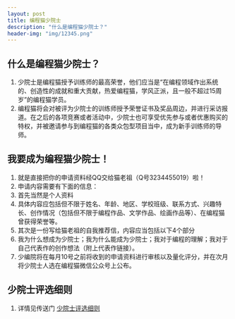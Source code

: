 ```yaml
---
layout: post
title: 编程猫少院士
description: "什么是编程猫少院士？"
header-img: "img/12345.png"
---
```


## 什么是编程猫少院士？
1. 少院士是编程猫授予训练师的最高荣誉，他们应当是“在编程领域作出系统的、创造性的成就和重大贡献，热爱编程猫，学风正派，且一般不超过15周岁”的编程猫学员。
2. 编程猫将会对被评为少院士的训练师授予荣誉证书及奖品周边，并进行采访报道。在之后的各项竞赛或者活动中，少院士也可享受优先参与或者优惠购买的特权，并被邀请参与到编程猫的各类众包型项目当中，成为新手训练师的导师。

## 我要成为编程猫少院士！
1. 就是直接把你的申请资料经QQ交给猫老祖（Q号3234455019）啦！
2. 申请内容需要有下面的信息：
3. 首先当然是个人资料
4. 具体内容应包括但不限于姓名、年龄、地区、学校班级、联系方式、兴趣特长、创作情况（包括但不限于编程作品、文学作品、绘画作品等）、在编程猫曾获得荣誉等。
5. 其次是一份写给猫老祖的自我推荐信，内容应当包括以下4个部分
6. 我为什么想成为少院士；我为什么能成为少院士；我对于编程的理解；我对于自己代表作的创作想法（附上代表作链接）。
7. 少编院将在每月10号之前将收到的申请资料进行审核以及量化评分，并在次月将少院士人选在编程猫微信公众号上公布。

## 少院士评选细则
1. 详情见传送门 [少院士评选细则](https://www.codemao.cn/wiki/forum/4528)

